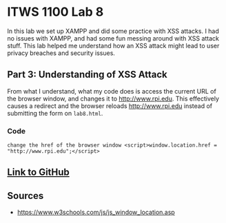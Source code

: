 # ITWS 1100 Lab 8

In this lab we set up XAMPP and did some practice with XSS attacks. I had no issues with XAMPP, and had some fun messing around with XSS attack stuff. This lab helped me understand how an XSS attack might lead to user privacy breaches and security issues.

## Part 3: Understanding of XSS Attack

From what I understand, what my code does is access the current URL of the browser window, and changes it to <http://www.rpi.edu>. This effectively causes a redirect and the browser reloads <http://www.rpi.edu> instead of submitting the form on `lab8.html`.

### Code

`change the href of the browser window <script>window.location.href = "http://www.rpi.edu";</script>`

## [Link to GitHub](https://github.com/callumhauber/ITWS-1100)

## Sources

* <https://www.w3schools.com/js/js_window_location.asp>

